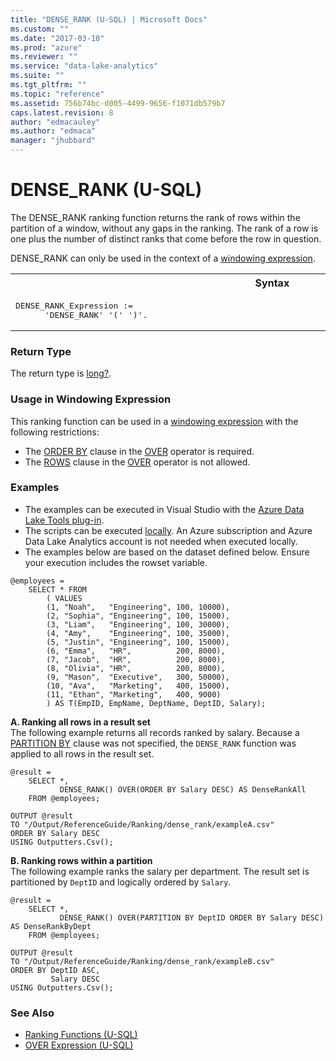 ```yaml
---
title: "DENSE_RANK (U-SQL) | Microsoft Docs"
ms.custom: ""
ms.date: "2017-03-10"
ms.prod: "azure"
ms.reviewer: ""
ms.service: "data-lake-analytics"
ms.suite: ""
ms.tgt_pltfrm: ""
ms.topic: "reference"
ms.assetid: 756b74bc-d005-4499-9656-f1071db579b7
caps.latest.revision: 8
author: "edmacauley"
ms.author: "edmaca"
manager: "jhubbard"
---
```

# DENSE_RANK (U-SQL)
The DENSE_RANK ranking function returns the rank of rows within the partition of a window, without any gaps in the ranking. The rank of a row is one plus the number of distinct ranks that come before the row in question. 

DENSE_RANK can only be used in the context of a [windowing expression](../USQL/over-expression-u-sql.md). 
  
<table><th>Syntax</th><tr><td><pre>
DENSE_RANK_Expression :=                                                                                 
      'DENSE_RANK' '(' ')'.  
</pre></td></tr></table>

### Return Type 
The return type is [long?](../USQL/numeric-types-and-literals.md). 

### Usage in Windowing Expression 
This ranking function can be used in a [windowing expression](../USQL/over-expression-u-sql.md) with the following restrictions: 
* The [ORDER BY](../USQL/over-expression-u-sql.md#OBC) clause in the [OVER](../USQL/over-expression-u-sql.md) operator is required. 
* The [ROWS](../USQL/over-expression-u-sql.md#row_cla) clause in the [OVER](../USQL/over-expression-u-sql.md) operator is not allowed. 

### Examples
- The examples can be executed in Visual Studio with the [Azure Data Lake Tools plug-in](https://www.microsoft.com/download/details.aspx?id=49504).  
- The scripts can be executed [locally](https://docs.microsoft.com/azure/data-lake-analytics/data-lake-analytics-data-lake-tools-get-started#run-u-sql-locally).  An Azure subscription and Azure Data Lake Analytics account is not needed when executed locally.
- The examples below are based on the dataset defined below.  Ensure your execution includes the rowset variable.  
```
@employees = 
    SELECT * FROM 
        ( VALUES
        (1, "Noah",   "Engineering", 100, 10000),
        (2, "Sophia", "Engineering", 100, 15000),
        (3, "Liam",   "Engineering", 100, 30000),
        (4, "Amy",    "Engineering", 100, 35000),
        (5, "Justin", "Engineering", 100, 15000),
        (6, "Emma",   "HR",          200, 8000),
        (7, "Jacob",  "HR",          200, 8000),
        (8, "Olivia", "HR",          200, 8000),
        (9, "Mason",  "Executive",   300, 50000),
        (10, "Ava",   "Marketing",   400, 15000),
        (11, "Ethan", "Marketing",   400, 9000) 
        ) AS T(EmpID, EmpName, DeptName, DeptID, Salary);
```

**A.    Ranking all rows in a result set**   
The following example returns all records ranked by salary.  Because a [PARTITION BY](../USQL/over-expression-u-sql.md#OPBC) clause was not specified, the `DENSE_RANK` function was applied to all rows in the result set.
```
@result =
    SELECT *,
           DENSE_RANK() OVER(ORDER BY Salary DESC) AS DenseRankAll
    FROM @employees;

OUTPUT @result
TO "/Output/ReferenceGuide/Ranking/dense_rank/exampleA.csv"
ORDER BY Salary DESC
USING Outputters.Csv();
```

**B.    Ranking rows within a partition**   
The following example ranks the salary per department.  The result set is partitioned by `DeptID` and logically ordered by `Salary`.
```
@result =
    SELECT *,
           DENSE_RANK() OVER(PARTITION BY DeptID ORDER BY Salary DESC) AS DenseRankByDept
    FROM @employees;

OUTPUT @result
TO "/Output/ReferenceGuide/Ranking/dense_rank/exampleB.csv"
ORDER BY DeptID ASC,
         Salary DESC
USING Outputters.Csv();
```

### See Also 
* [Ranking Functions (U-SQL)](../USQL/ranking-functions-u-sql.md)  
* [OVER Expression (U-SQL)](../USQL/over-expression-u-sql.md)  

